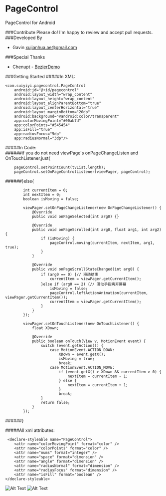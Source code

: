 # PageControl  
PageControl for Android  

###Contribute
Please do! I'm happy to review and accept pull requests.
###Developed By
* Gavin  <xujianhua.ae@gmail.com>



###Special Thanks
* Chenupt - [BezierDemo](https://github.com/chenupt/BezierDemo)


###Getting Started
#####In XML:  

	<com.suiyiyi.pagecontrol.PageControl  
		android:id="@+id/pagecontrol"  
		android:layout_width="wrap_content"  
		android:layout_height="wrap_content"  
		android:layout_alignParentBottom="true"  
		android:layout_centerHorizontal="true"  
		android:layout_marginBottom="20dp"  
		android:background="@android:color/transparent"
		app:colorMovingPoint="#00ab7d"
        app:colorPoints="#545454"
        app:isFill="true"
        app:radiusFocus="5dp"
        app:radiusNormal="3dp"/>
        
#####In Code:  
######if you do not need viewPage's onPageChangeListen and OnTouchListener,just{
      
		pageControl.setPointCount(tvList.length);
		pageControl.setOnPageControlListener(viewPager, pageControl);
######}else{
      		
      		int currentItem = 0;
	        int nextItem = 0;
	        boolean isMoving = false;
	        
		    viewPager.setOnPageChangeListener(new OnPageChangeListener() {
			    @Override
			    public void onPageSelected(int arg0) {}

			    @Override
			    public void onPageScrolled(int arg0, float arg1, int arg2) {
				    if (isMoving) {
					    pageControl.moving(currentItem, nextItem, arg1, true);
				    }
			    }

			    @Override
			    public void onPageScrollStateChanged(int arg0) {
				    if (arg0 == 0) {// 滑动结束
					    currentItem = viewPager.getCurrentItem();
				    }else if (arg0 == 2) {// 滑动手指离开屏幕
					    isMoving = false;
					    pageControl.leftActionAnimation(currentItem, viewPager.getCurrentItem());
					    currentItem = viewPager.getCurrentItem();
				    }
			    }
		    });

		    viewPager.setOnTouchListener(new OnTouchListener() {
			    float XDown;

			    @Override
			    public boolean onTouch(View v, MotionEvent event) {
				    switch (event.getAction()) {
				        case MotionEvent.ACTION_DOWN:
					        XDown = event.getX();
					        isMoving = true;
					        break;
				        case MotionEvent.ACTION_MOVE:
					        if (event.getX() > XDown && currentItem > 0) {
						        nextItem = currentItem - 1;
					        } else {
						        nextItem = currentItem + 1;
					        }
					        break;
				    }
				    return false;
			    }
		    });
      
######}

#####All xml attributes:  

	 <declare-styleable name="PageControl">
        <attr name="colorMovingPoint" format="color" />
        <attr name="colorPoints" format="color" />
        <attr name="nums" format="integer" />
        <attr name="space" format="dimension" />
        <attr name="angle" format="dimension" />
        <attr name="radiusNormal" format="dimension" />
        <attr name="radiusFocus" format="dimension" />
        <attr name="isFill" format="boolean" />
    </declare-styleable>




![Alt Text](https://raw.githubusercontent.com/JianhuaXu/PageControl/master/demo.gif)
![Alt Text](https://raw.githubusercontent.com/JianhuaXu/PageControl/master/demo2.gif)




